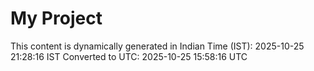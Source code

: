 # My Project

This content is dynamically generated in Indian Time (IST): 2025-10-25 21:28:16 IST
Converted to UTC: 2025-10-25 15:58:16 UTC

